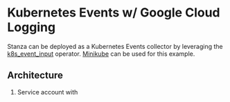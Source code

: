 # Kubernetes Events w/ Google Cloud Logging

Stanza can be deployed as a Kubernetes Events collector by leveraging the [k8s_event_input](https://github.com/observIQ/stanza/blob/main/docs/operators/k8s_event_input.md) operator. [Minikube](https://minikube.sigs.k8s.io/docs/start/)
can be used for this example.

## Architecture

1. Service account with